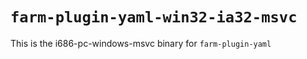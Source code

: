 # `farm-plugin-yaml-win32-ia32-msvc`

This is the i686-pc-windows-msvc binary for `farm-plugin-yaml`
